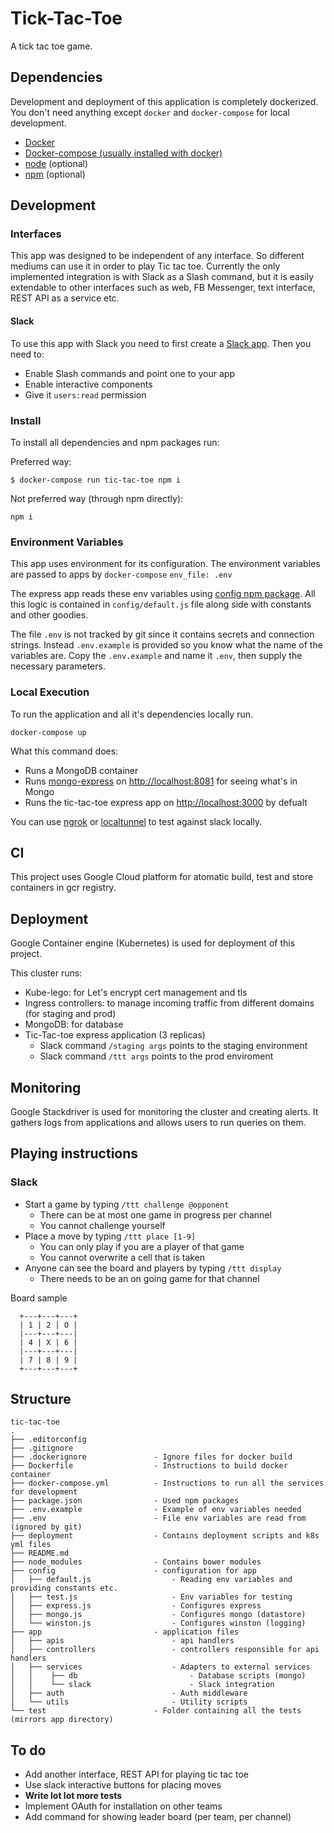 # Tick-Tac-Toe
A tick tac toe game.

## Dependencies
Development and deployment of this application is completely dockerized. You don't need anything except `docker` and `docker-compose` for local development.

* [Docker](https://www.docker.com/)
* [Docker-compose (usually installed with docker)](https://docs.docker.com/compose/install/)
* [node](http://nodejs.org) (optional)
* [npm](https://www.npmjs.com) (optional)


## Development
### Interfaces
This app was designed to be independent of any interface. So different mediums can use it in order to play Tic tac toe. Currently the only implemented integration is with Slack as a Slash command, but it is easily extendable to other interfaces such as web, FB Messenger, text interface, REST API as a service etc.

#### Slack
To use this app with Slack you need to first create a [Slack app](https://api.slack.com/slack-apps).
Then you need to:

* Enable Slash commands and point one to your app
* Enable interactive components
* Give it `users:read` permission

### Install
To install all dependencies and npm packages run:

Preferred way:

```
$ docker-compose run tic-tac-toe npm i
```

Not preferred way (through npm directly):

`npm i`

### Environment Variables
This app uses environment for its configuration. The environment variables are passed to apps by `docker-compose` `env_file: .env`

The express app reads these env variables using [config npm package](https://www.npmjs.com/package/config). All this logic is contained in `config/default.js` file along side with constants and other goodies.

The file `.env` is not tracked by git since it contains secrets and connection strings. Instead `.env.example` is provided so you know what the name of the variables are. Copy the `.env.example` and name it `.env`, then supply the necessary parameters.

### Local Execution
To run the application and all it's dependencies locally run.

```
docker-compose up
```

What this command does:

* Runs a MongoDB container
* Runs [mongo-express](https://github.com/mongo-express/mongo-express) on [http://localhost:8081](http://localhost:8081/) for seeing what's in Mongo
* Runs the tic-tac-toe express app on [http://localhost:3000](http://localhost:3000) by defualt

You can use [ngrok](https://ngrok.com/) or [localtunnel](https://github.com/localtunnel/localtunnel) to test against slack locally.

## CI
This project uses Google Cloud platform for atomatic build, test and store containers in gcr registry.

## Deployment
Google Container engine (Kubernetes) is used for deployment of this project.

This cluster runs:

* Kube-lego: for Let's encrypt cert management and tls
* Ingress controllers: to manage incoming traffic from different domains (for staging and prod)
* MongoDB: for database
* Tic-Tac-toe express application (3 replicas)
    * Slack command `/staging args` points to the staging environment
    * Slack command `/ttt args` points to the prod enviroment

## Monitoring
Google Stackdriver is used for monitoring the cluster and creating alerts. It gathers logs from applications and allows users to run queries on them.

## Playing instructions
### Slack
* Start a game by typing `/ttt challenge @opponent`
    * There can be at most one game in progress per channel
    * You cannot challenge yourself
* Place a move by typing `/ttt place [1-9]`
    * You can only play if you are a player of that game
    * You cannot overwrite a cell that is taken
* Anyone can see the board and players by typing `/ttt display`
    * There needs to be an on going game for that channel

Board sample

```
  +---+---+---+
  | 1 | 2 | O |
  |---+---+---|
  | 4 | X | 6 |
  |---+---+---|
  | 7 | 8 | 9 |
  +---+---+---+
```

## Structure
    tic-tac-toe
    .
    ├── .editorconfig
    ├── .gitignore
    ├── .dockerignore               - Ignore files for docker build
    ├── Dockerfile                  - Instructions to build docker container
    ├── docker-compose.yml          - Instructions to run all the services for development
    ├── package.json                - Used npm packages
    ├── .env.example                - Example of env variables needed
    ├── .env                        - File env variables are read from (ignored by git)
    ├── deployment                  - Contains deployment scripts and k8s yml files
    ├── README.md
    ├── node_modules                - Contains bower modules
    ├── config                      - configuration for app
    │   ├── default.js                  - Reading env variables and providing constants etc.
    │   ├── test.js                     - Env variables for testing
    │   ├── express.js                  - Configures express
    │   ├── mongo.js                    - Configures mongo (datastore)
    │   └── winston.js                  - Configures winston (logging)
    ├── app                         - application files
    │   ├── apis                        - api handlers
    │   ├── controllers                 - controllers responsible for api handlers
    │   ├── services                    - Adapters to external services
    │   │    ├── db                         - Database scripts (mongo)
    │   │    └── slack                      - Slack integration
    │   ├── auth                        - Auth middleware
    │   └── utils                       - Utility scripts
    └── test                        - Folder containing all the tests (mirrors app directory)

## To do
* Add another interface, REST API for playing tic tac toe
* Use slack interactive buttons for placing moves
* **Write lot lot more tests**
* Implement OAuth for installation on other teams
* Add command for showing leader board (per team, per channel)
